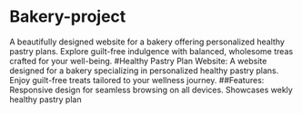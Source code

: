 # Bakery-project
A beautifully designed website for a bakery offering personalized healthy pastry plans. Explore guilt-free indulgence with balanced, wholesome treas crafted for your well-being.
#Healthy Pastry Plan Website: A website designed for a bakery specializing in personalized healthy pastry plans. Enjoy guilt-free treats tailored to your wellness journey.
##Features: Responsive design for seamless browsing on all devices. Showcases wekly healthy pastry plan
